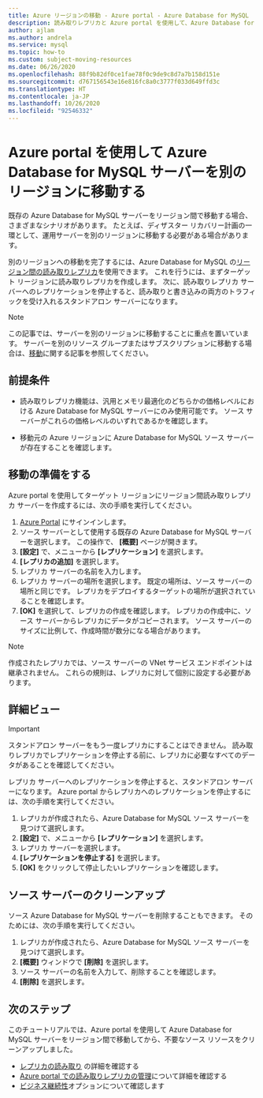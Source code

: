 ```yaml
---
title: Azure リージョンの移動 - Azure portal - Azure Database for MySQL
description: 読み取りレプリカと Azure portal を使用して、Azure Database for MySQL サーバーをリージョン間で移動します。
author: ajlam
ms.author: andrela
ms.service: mysql
ms.topic: how-to
ms.custom: subject-moving-resources
ms.date: 06/26/2020
ms.openlocfilehash: 88f9b82df0ce1fae78f0c9de9c8d7a7b158d151e
ms.sourcegitcommit: d767156543e16e816fc8a0c3777f033d649ffd3c
ms.translationtype: HT
ms.contentlocale: ja-JP
ms.lasthandoff: 10/26/2020
ms.locfileid: "92546332"
---
```

# <a name="move-an-azure-database-for-mysql-server-to-another-region-by-using-the-azure-portal"></a>Azure portal を使用して Azure Database for MySQL サーバーを別のリージョンに移動する

既存の Azure Database for MySQL サーバーをリージョン間で移動する場合、さまざまなシナリオがあります。 たとえば、ディザスター リカバリー計画の一環として、運用サーバーを別のリージョンに移動する必要がある場合があります。

別のリージョンへの移動を完了するには、Azure Database for MySQL の[リージョン間の読み取りレプリカ](concepts-read-replicas.md#cross-region-replication)を使用できます。 これを行うには、まずターゲット リージョンに読み取りレプリカを作成します。 次に、読み取りレプリカ サーバーへのレプリケーションを停止すると、読み取りと書き込みの両方のトラフィックを受け入れるスタンドアロン サーバーになります。 

> [!NOTE]
> この記事では、サーバーを別のリージョンに移動することに重点を置いています。 サーバーを別のリソース グループまたはサブスクリプションに移動する場合は、[移動](../azure-resource-manager/management/move-resource-group-and-subscription.md)に関する記事を参照してください。 

## <a name="prerequisites"></a>前提条件

- 読み取りレプリカ機能は、汎用とメモリ最適化のどちらかの価格レベルにおける Azure Database for MySQL サーバーにのみ使用可能です。 ソース サーバーがこれらの価格レベルのいずれであるかを確認します。

- 移動元の Azure リージョンに Azure Database for MySQL ソース サーバーが存在することを確認します。

## <a name="prepare-to-move"></a>移動の準備をする

Azure portal を使用してターゲット リージョンにリージョン間読み取りレプリカ サーバーを作成するには、次の手順を実行してください。

1. [Azure Portal](https://portal.azure.com/) にサインインします。
1. ソース サーバーとして使用する既存の Azure Database for MySQL サーバーを選択します。 この操作で、 **[概要]** ページが開きます。
1. **[設定]** で、メニューから **[レプリケーション]** を選択します。
1. **[レプリカの追加]** を選択します。
1. レプリカ サーバーの名前を入力します。
1. レプリカ サーバーの場所を選択します。 既定の場所は、ソース サーバーの場所と同じです。 レプリカをデプロイするターゲットの場所が選択されていることを確認します。
1. **[OK]** を選択して、レプリカの作成を確認します。 レプリカの作成中に、ソース サーバーからレプリカにデータがコピーされます。 ソース サーバーのサイズに比例して、作成時間が数分になる場合があります。

>[!NOTE]
> 作成されたレプリカでは、ソース サーバーの VNet サービス エンドポイントは継承されません。 これらの規則は、レプリカに対して個別に設定する必要があります。

## <a name="move"></a>詳細ビュー

> [!IMPORTANT]
> スタンドアロン サーバーをもう一度レプリカにすることはできません。
> 読み取りレプリカでレプリケーションを停止する前に、レプリカに必要なすべてのデータがあることを確認してください。

レプリカ サーバーへのレプリケーションを停止すると、スタンドアロン サーバーになります。 Azure portal からレプリカへのレプリケーションを停止するには、次の手順を実行してください。

1. レプリカが作成されたら、Azure Database for MySQL ソース サーバーを見つけて選択します。 
1. **[設定]** で、メニューから **[レプリケーション]** を選択します。
1. レプリカ サーバーを選択します。
1. **[レプリケーションを停止する]** を選択します。
1. **[OK]** をクリックして停止したいレプリケーションを確認します。

## <a name="clean-up-source-server"></a>ソース サーバーのクリーンアップ

ソース Azure Database for MySQL サーバーを削除することもできます。 そのためには、次の手順を実行してください。

1. レプリカが作成されたら、Azure Database for MySQL ソース サーバーを見つけて選択します。
1. **[概要]** ウィンドウで **[削除]** を選択します。
1. ソース サーバーの名前を入力して、削除することを確認します。
1. **[削除]** を選択します。

## <a name="next-steps"></a>次のステップ

このチュートリアルでは、Azure portal を使用して Azure Database for MySQL サーバーをリージョン間で移動してから、不要なソース リソースをクリーンアップしました。 

- [レプリカの読み取り](concepts-read-replicas.md) の詳細を確認する
- [Azure portal での読み取りレプリカの管理](howto-read-replicas-portal.md)について詳細を確認する
- [ビジネス継続性](concepts-business-continuity.md)オプションについて確認します